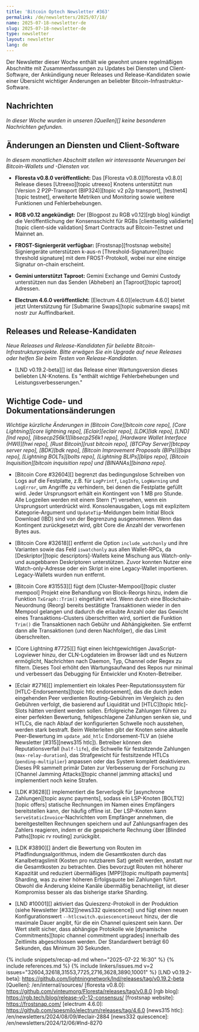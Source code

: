 ```yaml
---
title: 'Bitcoin Optech Newsletter #363'
permalink: /de/newsletters/2025/07/18/
name: 2025-07-18-newsletter-de
slug: 2025-07-18-newsletter-de
type: newsletter
layout: newsletter
lang: de
---
```

Der Newsletter dieser Woche enthält wie gewohnt unsere regelmäßigen Abschnitte mit Zusammenfassungen
zu Updates bei Diensten und Client-Software, der Ankündigung neuer Releases und Release-Kandidaten
sowie einer Übersicht wichtiger Änderungen an beliebter Bitcoin-Infrastruktur-Software.

## Nachrichten

_In dieser Woche wurden in unseren [Quellen][] keine besonderen Nachrichten gefunden._

## Änderungen an Diensten und Client-Software

*In diesem monatlichen Abschnitt stellen wir interessante Neuerungen bei Bitcoin-Wallets und
-Diensten vor.*

- **Floresta v0.8.0 veröffentlicht:**
  Das [Floresta v0.8.0][floresta v0.8.0] Release dieses [Utreexo][topic utreexo] Knotens unterstützt nun [Version 2 P2P-Transport (BIP324)][topic v2 p2p transport],
  [testnet4][topic testnet], erweiterte Metriken und Monitoring sowie weitere Funktionen und Fehlerbehebungen.

- **RGB v0.12 angekündigt:**
  Der [Blogpost zu RGB v0.12][rgb blog] kündigt die Veröffentlichung der Konsensschicht für RGBs [clientseitig validierte][topic client-side validation] Smart Contracts
  auf Bitcoin-Testnet und Mainnet an.

- **FROST-Signiergerät verfügbar:**
  [Frostsnap][frostsnap website] Signiergeräte unterstützen k-aus-n [Threshold-Signaturen][topic threshold signature] mit dem FROST-Protokoll, wobei nur eine einzige
  Signatur on-chain erscheint.

- **Gemini unterstützt Taproot:**
  Gemini Exchange und Gemini Custody unterstützen nun das Senden (Abheben) an [Taproot][topic taproot] Adressen.

- **Electrum 4.6.0 veröffentlicht:**
  [Electrum 4.6.0][electrum 4.6.0] bietet jetzt Unterstützung für [Submarine Swaps][topic submarine swaps] mit nostr zur Auffindbarkeit.

## Releases und Release-Kandidaten

_Neue Releases und Release-Kandidaten für beliebte Bitcoin-Infrastrukturprojekte. Bitte erwägen Sie ein Upgrade auf neue Releases oder helfen Sie beim Testen von
Release-Kandidaten._

- [LND v0.19.2-beta][] ist das Release einer Wartungsversion dieses beliebten LN-Knotens. Es "enthält wichtige Fehlerbehebungen und
  Leistungsverbesserungen."

## Wichtige Code- und Dokumentationsänderungen

_Wichtige kürzliche Änderungen in [Bitcoin Core][bitcoin core repo], [Core Lightning][core lightning repo], [Eclair][eclair repo], [LDK][ldk repo], [LND][lnd repo],
[libsecp256k1][libsecp256k1 repo], [Hardware Wallet Interface (HWI)][hwi repo], [Rust Bitcoin][rust bitcoin repo], [BTCPay Server][btcpay server repo], [BDK][bdk repo],
[Bitcoin Improvement Proposals (BIPs)][bips repo], [Lightning BOLTs][bolts repo], [Lightning BLIPs][blips repo], [Bitcoin Inquisition][bitcoin inquisition repo] und
[BINANAs][binana repo]._

- [Bitcoin Core #32604][] begrenzt das bedingungslose Schreiben von Logs auf die Festplatte, z.B. für `LogPrintf`, `LogInfo`, `LogWarning` und `LogError`, um Angriffe zu verhindern, bei denen die Festplatte gefüllt wird. Jeder Ursprungsort erhält ein Kontingent von 1 MB pro Stunde. Alle Logzeilen werden mit einem Stern (*) versehen, wenn ein Ursprungsort unterdrückt wird. Konsolenausgaben, Logs mit explizitem Kategorie-Argument und `UpdateTip`-Meldungen beim Initial Block Download (IBD) sind von der Begrenzung ausgenommen. Wenn das Kontingent zurückgesetzt wird, gibt Core die Anzahl der verworfenen Bytes aus.

- [Bitcoin Core #32618][] entfernt die Option `include_watchonly` und ihre Varianten sowie das Feld `iswatchonly` aus allen Wallet-RPCs, da [Deskriptor][topic descriptors]-Wallets keine Mischung aus Watch-only- und ausgebbaren Deskriptoren unterstützen. Zuvor konnten Nutzer eine Watch-only-Adresse oder ein Skript in eine Legacy-Wallet importieren. Legacy-Wallets wurden nun entfernt.

- [Bitcoin Core #31553][] fügt dem [Cluster-Mempool][topic cluster mempool] Projekt eine Behandlung von Block-Reorgs hinzu, indem die Funktion
  `TxGraph::Trim()` eingeführt wird. Wenn durch eine Blockchain-Neuordnung (Reorg) bereits bestätigte Transaktionen wieder in den Mempool
  gelangen und dadurch die erlaubte Anzahl oder das Gewicht eines Transaktions-Clusters überschritten wird, sortiert die Funktion `Trim()` die
  Transaktionen nach Gebühr und Abhängigkeiten. Sie entfernt dann alle Transaktionen (und deren Nachfolger), die das Limit überschreiten.

- [Core Lightning #7725][] fügt einen leichtgewichtigen JavaScript-Logviewer hinzu, der CLN-Logdateien im Browser lädt und es Nutzern ermöglicht, Nachrichten nach Daemon, Typ, Channel oder Regex zu filtern. Dieses Tool erhöht den Wartungsaufwand des Repos nur minimal und verbessert das Debugging für Entwickler und Knoten-Betreiber.

- [Eclair #2716][] implementiert ein lokales Peer-Reputationssystem für [HTLC-Endorsements][topic htlc endorsement], das die durch jeden eingehenden Peer verdienten Routing-Gebühren im Vergleich zu den Gebühren verfolgt, die basierend auf Liquidität und [HTLC][topic htlc]-Slots hätten verdient werden sollen. Erfolgreiche Zahlungen führen zu einer perfekten Bewertung, fehlgeschlagene Zahlungen senken sie, und HTLCs, die nach Ablauf der konfigurierten Schwelle noch ausstehen, werden stark bestraft. Beim Weiterleiten gibt der Knoten seine aktuelle Peer-Bewertung im `update_add_htlc` Endorsement-TLV an (siehe Newsletter [#315][news315 htlc]). Betreiber können den Reputationsverfall (`half-life`), die Schwelle für festsitzende Zahlungen (`max-relay-duration`), das Strafgewicht für festsitzende HTLCs (`pending-multiplier`) anpassen oder das System komplett deaktivieren. Dieses PR sammelt primär Daten zur Verbesserung der Forschung zu [Channel Jamming Attacks][topic channel jamming attacks] und implementiert noch keine Strafen.

- [LDK #3628][] implementiert die Serverlogik für [asynchrone Zahlungen][topic async payments], sodass ein LSP-Knoten [BOLT12][topic offers] statische Rechnungen im Namen eines Empfängers bereitstellen kann, der häufig offline ist. Der LSP-Knoten kann `ServeStaticInvoice`-Nachrichten vom Empfänger annehmen, die bereitgestellten Rechnungen speichern und auf Zahlungsanfragen des Zahlers reagieren, indem er die gespeicherte Rechnung über [Blinded Paths][topic rv routing] zurückgibt.

- [LDK #3890][] ändert die Bewertung von Routen im Pfadfindungsalgorithmus, indem die Gesamtkosten durch das Kanalbetragslimit (Kosten pro nutzbarem Sat) geteilt werden, anstatt nur die Gesamtkosten zu betrachten. Dies bevorzugt Routen mit höherer Kapazität und reduziert übermäßiges [MPP][topic multipath payments] Sharding, was zu einer höheren Erfolgsquote bei Zahlungen führt. Obwohl die Änderung kleine Kanäle übermäßig benachteiligt, ist dieser Kompromiss besser als das bisherige starke Sharding.

- [LND #10001][] aktiviert das Quieszenz-Protokoll in der Produktion (siehe Newsletter [#332][news332 quiescence]) und fügt einen neuen Konfigurationswert `--htlcswitch.quiescencetimeout` hinzu, der die maximale Dauer angibt, für die ein Channel quieszent sein kann. Der Wert stellt sicher, dass abhängige Protokolle wie [dynamische Commitments][topic channel commitment upgrades] innerhalb des Zeitlimits abgeschlossen werden. Der Standardwert beträgt 60 Sekunden, das Minimum 30 Sekunden.

{% include snippets/recap-ad.md when="2025-07-22 16:30" %}
{% include references.md %}
{% include linkers/issues.md v=2 issues="32604,32618,31553,7725,2716,3628,3890,10001" %}
[LND v0.19.2-beta]: https://github.com/lightningnetwork/lnd/releases/tag/v0.19.2-beta
[Quellen]: /en/internal/sources/
[floresta v0.8.0]: https://github.com/vinteumorg/Floresta/releases/tag/v0.8.0
[rgb blog]: https://rgb.tech/blog/release-v0-12-consensus/
[frostsnap website]: https://frostsnap.com/
[electrum 4.6.0]: https://github.com/spesmilo/electrum/releases/tag/4.6.0
[news315 htlc]: /en/newsletters/2024/08/09/#eclair-2884
[news332 quiescence]: /en/newsletters/2024/12/06/#lnd-8270
